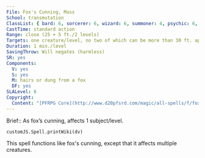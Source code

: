 ```yaml
---
File: Fox's Cunning, Mass
School: transmutation
ClassList: { bard: 6, sorcerer: 6, wizard: 6, summoner: 4, psychic: 6, unchained summoner: 6 }
CastTime: standard action
Range: close (25 + 5 ft./2 levels)
Targets: one creature/level, no two of which can be more than 30 ft. apart
Duration: 1 min./level
SavingThrow: Will negates (harmless)
SR: yes
Components:
  V: yes
  S: yes
  M: hairs or dung from a fox
  DF: yes
SLALevel: 6
Copyright:
  Content: "[PFRPG Core](http://www.d20pfsrd.com/magic/all-spells/f/fox-s-cunning)"
---
```

Brief:: As fox’s cunning, affects 1 subject/level.

```dataviewjs
customJS.Spell.printWiki(dv)
```

This spell functions like fox's cunning, except that it affects multiple creatures.
